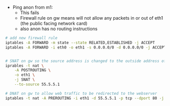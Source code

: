 - Ping anon from m1:
	- This fails
	- Firewall rule on gw means will not allow any packets in or out of eth1 (the public facing network card)
	- also anon has no routing instructions 

```bash
# add new firewall rule
iptables -A FORWARD -m state --state RELATED,ESTABLISHED -j ACCEPT
iptables -A FORWARD -i eth0 -o eth1 -s 0.0.0.0/0 -d 0.0.0.0/0 -j ACCEPT


# SNAT on gw so the source address is changed to the outside address of gw
iprables -t nat \
	-A POSTROUTING \
	-o eth1 \
	-j SNAT \
	--to-source 55.5.5.1

# DNAT on gw to allow web traffic to be redirected to the webserver
iptables -t nat -A PREROUTING -i eth1 -d 55.5.5.1 -p tcp --dport 80 -j DNAT --to-destination 10.227.150.100







```


